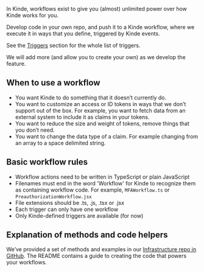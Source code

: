 
In Kinde, workflows exist to give you (almost) unlimited power over how Kinde works for you.

Develop code in your own repo, and push it to a Kinde workflow, where we execute it in ways that you define, triggered by Kinde events.

See the [Triggers](/workflows/example-workflows/workflow-user-post-auth/) section for the whole list of triggers.

We will add more (and allow you to create your own) as we develop the feature.

## When to use a workflow

- You want Kinde to do something that it doesn’t currently do.
- You want to customize an access or ID tokens in ways that we don’t support out of the box. For example, you want to fetch data from an external system to include it as claims in your tokens.
- You want to reduce the size and weight of tokens, remove things that you don’t need.
- You want to change the data type of a claim. For example changing from an array to a space delimited string.

## Basic workflow rules

- Workflow actions need to be written in TypeScript or plain JavaScript
- Filenames must end in the word 'Workflow' for Kinde to recognize them as containing workflow code. For example, `MFAWorkflow.ts` or `PreauthorizationWorkflow.jsx`
- File extensions should be .ts, .js, .tsx or .jsx
- Each trigger can only have one workflow
- Only Kinde-defined triggers are available (for now)

## Explanation of methods and code helpers

We’ve provided a set of methods and examples in our [Infrastructure repo in GitHub](https://github.com/kinde-oss/infrastructure). The README contains a guide to creating the code that powers your workflows.
